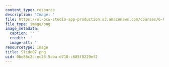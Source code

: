```yaml
---
content_type: resource
description: 'Image: '
file: https://ol-ocw-studio-app-production.s3.amazonaws.com/courses/6-004-computation-structures-spring-2017/0be86c2cec235cbad710c685f8229ef2_Slide07.png
file_type: image/png
image_metadata:
  caption: ''
  credit: ''
  image-alt: ''
resourcetype: Image
title: Slide07.png
uid: 0be86c2c-ec23-5cba-d710-c685f8229ef2
---
```


